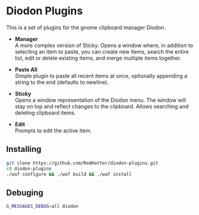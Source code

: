 # Diodon Plugins
This is a set of plugins for the gnome clipboard manager Diodon.

- **Manager**  
A more complex version of Sticky. Opens a window where, in addition to selecting an item to paste, you can create new items, search the entire list, edit or delete existing items, and merge multiple items together.

- **Paste All**  
Simple plugin to paste all recent items at once, optionally appending a string to
the end (defaults to newline).

- **Sticky**  
Opens a window representation of the Diodon menu. The window will stay on top
and reflect changes to the clipboard. Allows searching and deleting clipboard items.

- **Edit**  
Prompts to edit the active item.

## Installing

``` bash
git clone https://github.com/RedHatter/diodon-plugins.git
cd diodon-plugins
./waf configure && ./waf build && ./waf install
```

## Debuging

``` bash
G_MESSAGES_DEBUG=all diodon
```
